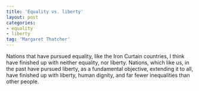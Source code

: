 ```yaml
---
title: 'Equality vs. liberty'
layout: post
categories:
- equality
- liberty
tag: 'Margaret Thatcher'
---
```


Nations that have pursued equality, like the Iron Curtain countries, I think have finished up with neither equality, nor liberty. Nations, which like us, in the past have pursued liberty, as a fundamental objective, extending it to all, have finished up with liberty, human dignity, and far fewer inequalities than other people.
